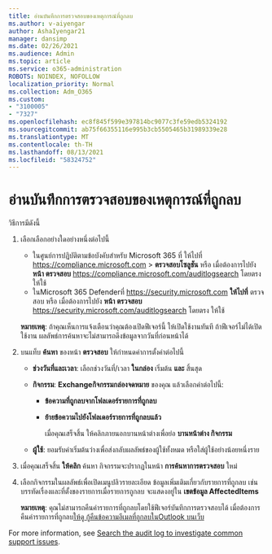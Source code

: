 ```yaml
---
title: อ่านบันทึกการตรวจสอบของเหตุการณ์ที่ถูกลบ
ms.author: v-aiyengar
author: AshaIyengar21
manager: dansimp
ms.date: 02/26/2021
ms.audience: Admin
ms.topic: article
ms.service: o365-administration
ROBOTS: NOINDEX, NOFOLLOW
localization_priority: Normal
ms.collection: Adm_O365
ms.custom:
- "3100005"
- "7327"
ms.openlocfilehash: ec8f845f599e397814bc9077c3fe59edb5324192
ms.sourcegitcommit: ab75f66355116e995b3cb5505465b31989339e28
ms.translationtype: MT
ms.contentlocale: th-TH
ms.lasthandoff: 08/13/2021
ms.locfileid: "58324752"
---
```

# <a name="read-the-audit-logs-for-deleted-events"></a>อ่านบันทึกการตรวจสอบของเหตุการณ์ที่ถูกลบ

วิธีการมีดังนี้

1. เลือกเลือกอย่างใดอย่างหนึ่งต่อไปนี้
   - ในศูนย์การปฏิบัติตามข้อบังคับสําหรับ Microsoft 365 ที่ ให้ไปที่ <https://compliance.microsoft.com>  \> **ตรวจสอบโซลูชัน** หรือ เมื่อต้องการไปยัง **หน้า ตรวจสอบ** <https://compliance.microsoft.com/auditlogsearch> โดยตรง ให้ใช้
   - ในMicrosoft 365 Defenderที่ <https://security.microsoft.com> **ให้ไปที่** ตรวจสอบ หรือ เมื่อต้องการไปยัง **หน้า ตรวจสอบ** <https://security.microsoft.com/auditlogsearch> โดยตรง ให้ใช้

    **หมายเหตุ**: ถ้าคุณเห็นการแจ้งเตือนว่าคุณต้องเปิดฟีเจอร์นี้ ให้เปิดใช้งานทันที ถ้าฟีเจอร์ไม่ได้เปิดใช้งาน ผลลัพธ์การค้นหาจะไม่สามารถดึงข้อมูลจากวันที่ก่อนหน้าได้

2. บนแท็บ **ค้นหา** ของหน้า **ตรวจสอบ** ให้กําหนดค่าการตั้งค่าต่อไปนี้
   - **ช่วงวันที่และเวลา**: เลือกช่วงวันที่/เวลา **ในกล่อง** เริ่มต้น **และ** สิ้นสุด
   - **กิจกรรม**: **Exchangeกิจกรรมกล่องจดหมาย** ของคุณ แล้วเลือกค่าต่อไปนี้:
     - **ข้อความที่ถูกลบจากโฟลเดอร์รายการที่ถูกลบ**
     - **ย้ายข้อความไปยังโฟลเดอร์รายการที่ถูกลบแล้ว**

       เมื่อคุณเสร็จสิ้น ให้คลิกภายนอกบานหน้าต่างเพื่อย่อ **บานหน้าต่าง กิจกรรม**

   - **ผู้ใช้**: ยอมรับค่าเริ่มต้นว่างเพื่อส่งกลับผลลัพธ์ของผู้ใช้ทั้งหมด หรือใส่ผู้ใช้อย่างน้อยหนึ่งราย

3. เมื่อคุณเสร็จสิ้น **ให้คลิก** ค้นหา กิจกรรมจะปรากฏในหน้า **การค้นหาการตรวจสอบ** ใหม่

4. เลือกกิจกรรมในผลลัพธ์เพื่อเปิดเมนูปลิวรายละเอียด ข้อมูลเพิ่มเติมเกี่ยวกับรายการที่ถูกลบ เช่น บรรทัดเรื่องและที่ตั้งของรายการเมื่อรายการถูกลบ จะแสดงอยู่ใน **เขตข้อมูล AffectedItems**

   **หมายเหตุ**: คุณไม่สามารถคืนค่ารายการที่ถูกลบโดยใช้ฟีเจอร์บันทึกการตรวจสอบได้ เมื่อต้องการคืนค่ารายการที่ถูกลบ[ให้ดู กู้คืนข้อความอีเมลที่ถูกลบในOutlook บนเว็บ](https://support.microsoft.com/office/recover-deleted-email-messages-in-outlook-on-the-web-a8ca78ac-4721-4066-95dd-571842e9fb11)

For more information, see [Search the audit log to investigate common support issues](https://docs.microsoft.com/microsoft-365/compliance/auditing-troubleshooting-scenarios).
